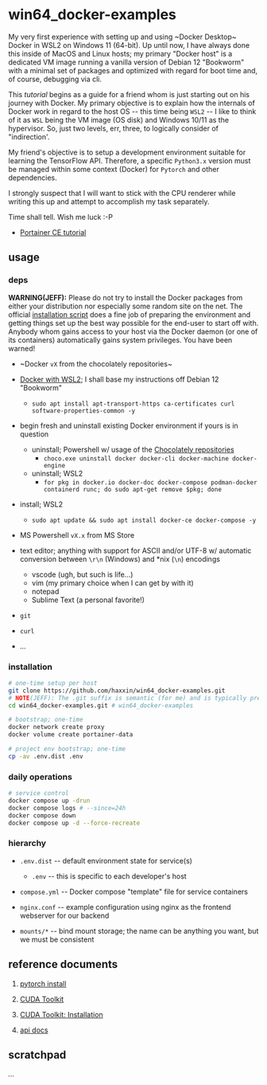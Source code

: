 # win64_docker-examples

My very first experience with setting up and using ~Docker Desktop~ Docker in WSL2 on Windows 11 (64-bit). Up until now, I have always done this inside of MacOS and Linux hosts; my primary "Docker host" is a dedicated VM image running a vanilla version of Debian 12 "Bookworm" with a minimal set of packages and optimized with regard for boot time and, of course, debugging via cli.

This *tutorial* begins as a guide for a friend whom is just starting out on his journey with Docker. My primary objective is to explain how the internals of Docker work in regard to the host OS -- this time being `WSL2` -- I like to think of it as `WSL` being the VM image (OS disk) and Windows 10/11 as the hypervisor. So, just two levels, err, three, to logically consider of "indirection'.

My friend's objective is to setup a development environment suitable for learning the TensorFlow API.  Therefore, a specific `Python3.x` version must be managed within some context (Docker) for `Pytorch` and other dependencies.

I strongly suspect that I will want to stick with the CPU renderer while writing this up and attempt to accomplish my task separately. 

Time shall tell. Wish me luck :-P

- [Portainer CE tutorial][10]

## usage

### deps

**WARNING(JEFF):** Please do not try to install the Docker packages from either your distribution nor especially some random site on the net. The official [installation script][90] does a fine job of preparing the environment and getting things set up the best way possible for the end-user to start off with. Anybody whom gains access to your host via the Docker daemon (or one of its containers) automatically gains system privileges. You have been warned!

- ~Docker `vX` from the chocolately repositories~
- [Docker with WSL2][0]; I shall base my instructions off Debian 12 "Bookworm"
  * `sudo apt install apt-transport-https ca-certificates curl software-properties-common -y`
- begin fresh and uninstall existing Docker environment if yours is in question
  - uninstall; Powershell w/ usage of the [Chocolately repositories][99]
    * `choco.exe uninstall docker docker-cli docker-machine docker-engine`
  - uninstall; WSL2
    * `for pkg in docker.io docker-doc docker-compose podman-docker containerd runc; do sudo apt-get remove $pkg; done`
 - install; WSL2
    * `sudo apt update && sudo apt install docker-ce docker-compose -y`
  
- MS Powershell `vX.x` from MS Store
- text editor; anything with support for ASCII and/or UTF-8 w/ automatic conversion between `\r\n` (Windows) and *nix (`\n`) encodings
  * vscode (ugh, but such is life...)
  * vim (my primary choice when I can get by with it)
  * notepad
  * Sublime Text (a personal favorite!)
- `git`
- `curl`
- *...*

### installation

```sh
# one-time setup per host
git clone https://github.com/haxxin/win64_docker-examples.git
# NOTE(JEFF): The .git suffix is semantic (for me) and is typically presented without said suffix
cd win64_docker-examples.git # win64_docker-examples

# bootstrap; one-time
docker network create proxy
docker volume create portainer-data

# project env bootstrap; one-time
cp -av .env.dist .env
```

### daily operations
 
```sh
# service control
docker compose up -drun
docker compose logs # --since=24h
docker compose down
docker compose up -d --force-recreate
```

### hierarchy

- `.env.dist` -- default environment state for service(s)
  * `.env` -- this is specific to each developer's host

- `compose.yml` -- Docker compose "template" file for service containers

- `nginx.conf` -- example configuration using nginx as the frontend webserver for our backend 

- `mounts/*` -- bind mount storage; the name can be anything you want, but we must be consistent 

## reference documents

[0]: https://docs.docker.com/engine/install/debian/#install-using-the-repository

1. [pytorch install](https://pytorch.org/get-started/locally/)

2. [CUDA Toolkit](https://developer.nvidia.com/cuda-downloads?target_os=Windows&target_arch=x86_64&target_version=11&target_type=exe_local)

3. [CUDA Toolkit: Installation](https://docs.nvidia.com/cuda/cuda-installation-guide-linux/#meta-packages)

4. [api docs](https://pytorch.org/docs/stable/cuda.html)

[10]: https://earthly.dev/blog/portainer-for-docker-container-management/
[99]: https://chocolatey.org/
[90]: https://get.docker.com/
[100]: https://github.com/KichangKim/DeepDanbooru

## scratchpad

*...*
